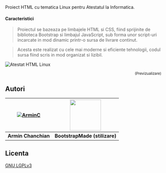 Proiect HTML cu tematica Linux pentru Atestatul la Informatica.

#### Caracteristici

> Proiectul se bazeaza pe limbajele HTML si CSS, fiind sprijinite de biblioteca Bootstrap si limbajul JavaScript, sub forma unor script-uri incarcate in mod dinamic printr-o sursa de livrare continut.

> Acesta este realizat cu cele mai moderne si eficiente tehnologii, codul sursa fiind scris in mod organizat si lizibil.


![Atestat HTML Linux](https://github.com/ArmynC/atestat-html-linux/master/previzualizare.png)
<p align="right">
<sub>(Previzualizare)</sub>
</p>

## Autori

| [![ArminC](http://www.gamerconfig.eu/files/avatars/thumbnail_arminc.png)](https://linkedin.com/in/arminc) 	| <img src="https://github.com/ArmynC/atestat-html-linux/master/bootstrapmde.png" width="100" height="100">		|
|:---------------------------------------------------------------------------------------------------------:	|:--------------------------------------------------------------------------------------------------------:		|
|                                            **Armin Chanchian**                                            	|                                         **BootstrapMade (stilizare)**                                         |

## Licenta
[GNU LGPLv3](https://tldrlegal.com/license/gnu-lesser-general-public-license-v3-(lgpl-3))